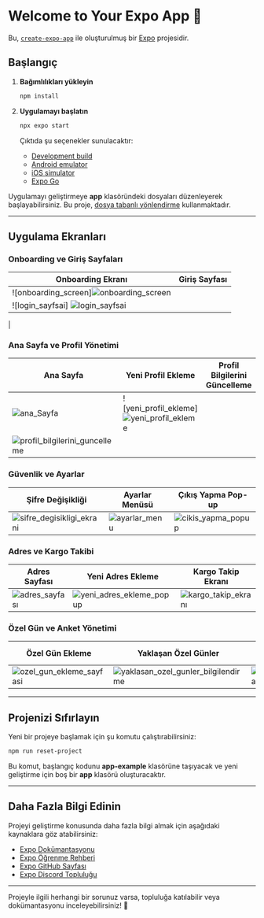 # Welcome to Your Expo App 👋

Bu, [`create-expo-app`](https://www.npmjs.com/package/create-expo-app) ile oluşturulmuş bir [Expo](https://expo.dev) projesidir.

## Başlangıç

1. **Bağımlılıkları yükleyin**
   ```bash
   npm install
   ```

2. **Uygulamayı başlatın**
   ```bash
   npx expo start
   ```
   Çıktıda şu seçenekler sunulacaktır:
   - [Development build](https://docs.expo.dev/develop/development-builds/introduction/)
   - [Android emulator](https://docs.expo.dev/workflow/android-studio-emulator/)
   - [iOS simulator](https://docs.expo.dev/workflow/ios-simulator/)
   - [Expo Go](https://expo.dev/go)

Uygulamayı geliştirmeye **app** klasöründeki dosyaları düzenleyerek başlayabilirsiniz. Bu proje, [dosya tabanlı yönlendirme](https://docs.expo.dev/router/introduction) kullanmaktadır.

---

## **Uygulama Ekranları**

### **Onboarding ve Giriş Sayfaları**
| Onboarding Ekranı | Giriş Sayfası |
|-------------------|--------------|
| ![onboarding_screen]![onboarding_screen](https://github.com/user-attachments/assets/bdfc5926-c4f0-4fa0-847d-d0f04875cee7)
 | ![login_sayfsai] ![login_sayfsai](https://github.com/user-attachments/assets/c11215dd-b325-4cf8-b963-d5483e9a0de4)
|

### **Ana Sayfa ve Profil Yönetimi**
| Ana Sayfa | Yeni Profil Ekleme | Profil Bilgilerini Güncelleme |
|----------|-------------------|-------------------------|
| ![ana_Sayfa](https://github.com/user-attachments/assets/9686d75a-c8db-49d8-8520-59130d38a743) | ![yeni_profil_ekleme]![yeni_profil_ekleme](https://github.com/user-attachments/assets/ae33f4b3-5465-4c88-9a8a-1dcf9433fcd3)
 | ![profil_bilgilerini_guncelleme](https://github.com/user-attachments/assets/26d3a42e-24d1-44d1-8c61-aca6a1d6436e) |

### **Güvenlik ve Ayarlar**
| Şifre Değişikliği | Ayarlar Menüsü | Çıkış Yapma Pop-up |
|------------------|---------------|-------------------|
| ![sifre_degisikligi_ekrani](https://github.com/user-attachments/assets/88b552fb-1086-45df-8528-619eb73eb63c) | ![ayarlar_menu](https://github.com/user-attachments/assets/723dae4d-d1c7-438d-98cd-424388eb4553) | ![cikis_yapma_popup](https://github.com/user-attachments/assets/9058ebe6-9b80-40f4-9519-e19958378c3a) |

### **Adres ve Kargo Takibi**
| Adres Sayfası | Yeni Adres Ekleme | Kargo Takip Ekranı |
|--------------|----------------|----------------|
| ![adres_sayfası](https://github.com/user-attachments/assets/8cd08bd0-0937-4f98-86f5-c26d05673b9b) | ![yeni_adres_ekleme_popup](https://github.com/user-attachments/assets/26c2202e-ef6f-49fe-9a6f-e7f9cdbdfc6c) | ![kargo_takip_ekranı](https://github.com/user-attachments/assets/74d1cc64-d2fc-4e62-ba8d-5597f4234485) |

### **Özel Gün ve Anket Yönetimi**
| Özel Gün Ekleme | Yaklaşan Özel Günler | Yaklaşan Özel Gün Mail | Anket Sayfası |
|----------------|--------------------|--------------------|--------------|
| ![ozel_gun_ekleme_sayfasi](https://github.com/user-attachments/assets/ec4efeda-0557-4866-917a-5c8e53d2ac6b) | ![yaklasan_ozel_gunler_bilgilendirme](https://github.com/user-attachments/assets/9c83d7d0-e7e1-478f-ba65-ab4915d9b4f1) | ![yaklasan_ozel_gun_mail](https://github.com/user-attachments/assets/d6e8517e-2257-41f7-8c9e-4b1166a0ed36) | ![anket_sayfasi](https://github.com/user-attachments/assets/e8fe4887-a7b7-41bf-ba5d-2afb79717bf2) |

---

## **Projenizi Sıfırlayın**
Yeni bir projeye başlamak için şu komutu çalıştırabilirsiniz:
```bash
npm run reset-project
```
Bu komut, başlangıç kodunu **app-example** klasörüne taşıyacak ve yeni geliştirme için boş bir **app** klasörü oluşturacaktır.

---

## **Daha Fazla Bilgi Edinin**
Projeyi geliştirme konusunda daha fazla bilgi almak için aşağıdaki kaynaklara göz atabilirsiniz:

- [Expo Dokümantasyonu](https://docs.expo.dev/)
- [Expo Öğrenme Rehberi](https://docs.expo.dev/tutorial/introduction/)
- [Expo GitHub Sayfası](https://github.com/expo/expo)
- [Expo Discord Topluluğu](https://chat.expo.dev)

---

Projeyle ilgili herhangi bir sorunuz varsa, topluluğa katılabilir veya dokümantasyonu inceleyebilirsiniz! 🚀

